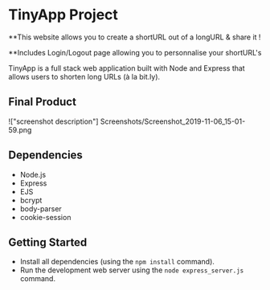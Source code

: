 # TinyApp Project

**This website allows you to create a shortURL out of a longURL & share it !

**Includes Login/Logout page allowing you to personnalise your shortURL's  

TinyApp is a full stack web application built with Node and Express that allows users to shorten long URLs (à la bit.ly).

## Final Product

!["screenshot description"] Screenshots/Screenshot_2019-11-06_15-01-59.png 



## Dependencies

- Node.js
- Express
- EJS
- bcrypt
- body-parser
- cookie-session

## Getting Started

- Install all dependencies (using the `npm install` command).
- Run the development web server using the `node express_server.js` command.
